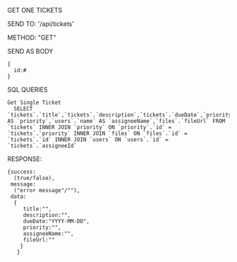 GET ONE TICKETS

  SEND TO:
    '/api/tickets'
    
  METHOD:
    "GET"
    
  SEND AS BODY
  
    {
      id:#
    }
  
  
  SQL QUERIES
  
    Get Single Ticket
      SELECT `tickets`.`title`,`tickets`.`description`,`tickets`.`dueDate`,`priority`.`level` AS `priority`,`users`.`name` AS `assigneeName`,`files`.`fileUrl` FROM `tickets` INNER JOIN `priority` ON `priority`.`id` = `tickets`.`priority` INNER JOIN `files` ON `files`.`id` = `tickets`.`id` INNER JOIN `users` ON `users`.`id` = `tickets`.`assigneeId`



    
  RESPONSE:
  
    {success: 
      (true/false), 
     message: 
      ("error message"/""), 
     data:
      {
         title:"",
         description:"",
         dueDate:"YYYY-MM-DD",
         priority:"",
         assigneeName:"",
         fileUrl:""
        } 
       }
